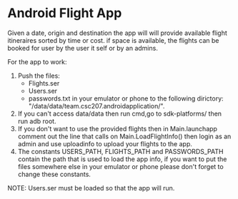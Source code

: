 # Android Flight App 

Given a date, origin and destination the app will will provide available
flight itineraires sorted by time or cost. if space is available, the
flights can be booked for user by the user it self or by an admins.


For the app to work:
1. Push the files:
    - Flights.ser
    - Users.ser
    - passwords.txt
    in your emulator or phone to the following dirictory: "/data/data/team.csc207.androidapplication/".
2. If you can't access data/data then run cmd,go to sdk-platforms/ then run adb root.
3. If you don't want to use the provided flights then in Main.launchapp comment out the line that calls on
  Main.LoadFlightInfo() then login as an admin and use uploadinfo to upload your flights to the app.
4. The constants USERS_PATH, FLIGHTS_PATH and PASSWORDS_PATH contain the path that is used to load the app info,
  if you want to put the files somewhere else in your emulator or phone please don't forget to change these constants.
  
NOTE: Users.ser must be loaded so that the app will run.

